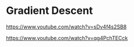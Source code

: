 # Gradient Descent
https://www.youtube.com/watch?v=sDv4f4s2SB8

https://www.youtube.com/watch?v=qg4PchTECck